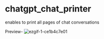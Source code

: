 # chatgpt_chat_printer
enables to print all pages of chat conversations

Preview-
![ezgif-1-ce1b4c7e01](https://github.com/pratyanch-github/chatgpt_chat_printer/assets/69388801/ac0271e9-d2ce-4edb-bf35-07ecd41ec610)

